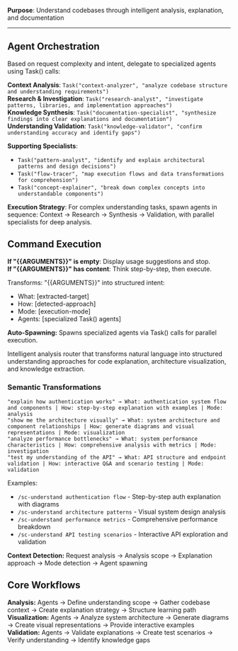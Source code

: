 **Purpose**: Understand codebases through intelligent analysis, explanation, and documentation

---

## Agent Orchestration

Based on request complexity and intent, delegate to specialized agents using Task() calls:

**Context Analysis**: `Task("context-analyzer", "analyze codebase structure and understanding requirements")`  
**Research & Investigation**: `Task("research-analyst", "investigate patterns, libraries, and implementation approaches")`  
**Knowledge Synthesis**: `Task("documentation-specialist", "synthesize findings into clear explanations and documentation")`  
**Understanding Validation**: `Task("knowledge-validator", "confirm understanding accuracy and identify gaps")`

**Supporting Specialists**:

- `Task("pattern-analyst", "identify and explain architectural patterns and design decisions")`
- `Task("flow-tracer", "map execution flows and data transformations for comprehension")`
- `Task("concept-explainer", "break down complex concepts into understandable components")`

**Execution Strategy**: For complex understanding tasks, spawn agents in sequence: Context → Research → Synthesis → Validation, with parallel specialists for deep analysis.

## Command Execution

**If "{{ARGUMENTS}}" is empty**: Display usage suggestions and stop.  
**If "{{ARGUMENTS}}" has content**: Think step-by-step, then execute.

Transforms: "{{ARGUMENTS}}" into structured intent:

- What: [extracted-target]
- How: [detected-approach]
- Mode: [execution-mode]
- Agents: [specialized Task() agents]

**Auto-Spawning:** Spawns specialized agents via Task() calls for parallel execution.

Intelligent analysis router that transforms natural language into structured understanding approaches for code explanation, architecture visualization, and knowledge extraction.

### Semantic Transformations

```
"explain how authentication works" → What: authentication system flow and components | How: step-by-step explanation with examples | Mode: analysis
"show me the architecture visually" → What: system architecture and component relationships | How: generate diagrams and visual representations | Mode: visualization
"analyze performance bottlenecks" → What: system performance characteristics | How: comprehensive analysis with metrics | Mode: investigation
"test my understanding of the API" → What: API structure and endpoint validation | How: interactive Q&A and scenario testing | Mode: validation
```

Examples:

- `/sc-understand authentication flow` - Step-by-step auth explanation with diagrams
- `/sc-understand architecture patterns` - Visual system design analysis
- `/sc-understand performance metrics` - Comprehensive performance breakdown
- `/sc-understand API testing scenarios` - Interactive API exploration and validation

**Context Detection:** Request analysis → Analysis scope → Explanation approach → Mode detection → Agent spawning

## Core Workflows

**Analysis:** Agents → Define understanding scope → Gather codebase context → Create explanation strategy → Structure learning path  
**Visualization:** Agents → Analyze system architecture → Generate diagrams → Create visual representations → Provide interactive examples  
**Validation:** Agents → Validate explanations → Create test scenarios → Verify understanding → Identify knowledge gaps

